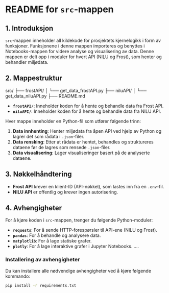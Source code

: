 # README for `src`-mappen

## 1. Introduksjon
`src`-mappen inneholder all kildekode for prosjektets kjernelogikk i form av funksjoner. Funksjonene i denne mappen importeres og benyttes i Notebooks-mappen for videre analyse og visualisering av data. Denne mappen er delt opp i moduler for hvert API (NILU og Frost), som henter og behandler miljødata.

## 2. Mappestruktur
src/
├── frostAPI/
│   └── get_data_frostAPI.py
├── niluAPI/
│   └── get_data_niluAPI.py
├── README.md

- **`frostAPI/`**: Inneholder koden for å hente og behandle data fra Frost API.
- **`niluAPI/`**: Inneholder koden for å hente og behandle data fra NILU API.

Hver mappe inneholder en Python-fil som utfører følgende trinn:
1. **Data innhenting**: Henter miljødata fra åpen API ved hjelp av Python og lagrer det som rådata i `.json`-filer.
2. **Data rensking**: Etter at rådata er hentet, behandles og struktureres dataene før de lagres som rensede `.json`-filer.
3. **Data visualisering**: Lager visualiseringer basert på de analyserte dataene.

## 3. Nøkkelhåndtering
- **Frost API** krever en klient-ID (API-nøkkel), som lastes inn fra en `.env`-fil.
- **NILU API** er offentlig og krever ingen autorisering.

## 4. Avhengigheter
For å kjøre koden i `src`-mappen, trenger du følgende Python-moduler:
- **`requests`**: For å sende HTTP-forespørsler til API-ene (NILU og Frost).
- **`pandas`**: For å behandle og analysere data.
- **`matplotlib`**: For å lage statiske grafer.
- **`plotly`**: For å lage interaktive grafer i Jupyter Notebooks.
....

### Installering av avhengigheter
Du kan installere alle nødvendige avhengigheter ved å kjøre følgende kommando:

```bash
pip install -r requirements.txt



